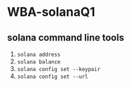 # WBA-solanaQ1

## solana command line tools
1. `solana address`
2. `solana balance`
3. `solana config set --keypair`
4. `solana config set --url`
